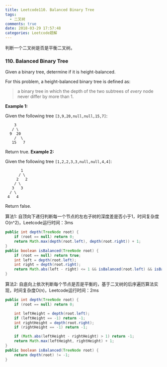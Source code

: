```yaml
---
title: Leetcode110. Balanced Binary Tree
tags:
  - 二叉树
comments: true
date: 2018-03-29 17:57:48
categories: Leetcode题解
---
```

判断一个二叉树是否是平衡二叉树。

<!-- more -->

### 110. Balanced Binary Tree

Given a binary tree, determine if it is height-balanced.

For this problem, a height-balanced binary tree is defined as:

> a binary tree in which the depth of the two subtrees of *every* node never differ by more than 1.

**Example 1:**

Given the following tree `[3,9,20,null,null,15,7]`:

```
    3
   / \
  9  20
    /  \
   15   7
```

Return true.
**Example 2:**

Given the following tree `[1,2,2,3,3,null,null,4,4]`:

```
       1
      / \
     2   2
    / \
   3   3
  / \
 4   4
```

Return false.



算法1: 自顶向下递归判断每一个节点的左右子树的深度差是否小于1，时间复杂度O(n^2)​，Leetcode运行时间：3ms

```java
public int depth(TreeNode root) {
    if (root == null) return 0;
    return Math.max(depth(root.left), depth(root.right)) + 1;
}
public boolean isBalanced(TreeNode root) {
    if (root == null) return true;
    int left = depth(root.left);
    int right = depth(root.right);
    return Math.abs(left - right) <= 1 && isBalanced(root.left) && isBalanced(root.right);
}
```



算法2: 自底向上依次判断每个节点是否是平衡的，基于二叉树的后序遍历算法实现，时间复杂度O(n)，Leetcode运行时间：2ms

```java
public int depth(TreeNode root) {
    if (root == null) return 0;

    int leftHeight = depth(root.left);
    if (leftHeight == -1) return -1;
    int rightHeight = depth(root.right);
    if (rightHeight == -1) return -1;

    if (Math.abs(leftHeight - rightHeight) > 1) return -1;
    return Math.max(leftHeight, rightHeight) + 1;
}
public boolean isBalanced(TreeNode root) {
    return depth(root) != -1;
}
```

